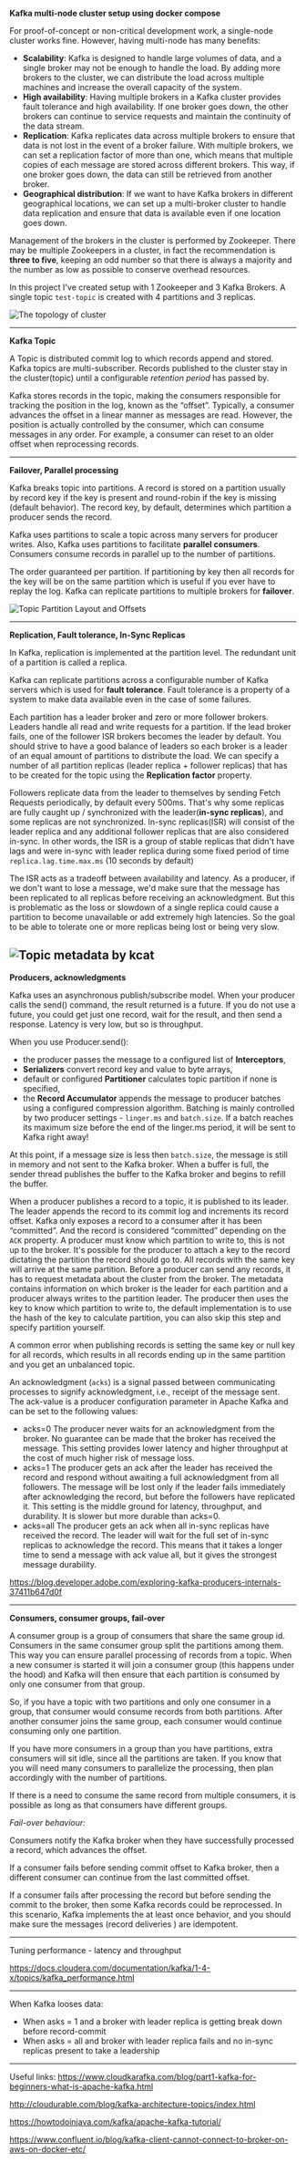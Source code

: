 **Kafka multi-node cluster setup using docker compose**

For proof-of-concept or non-critical development work, a single-node cluster works fine. However, having multi-node has many benefits:

* **Scalability**: Kafka is designed to handle large volumes of data, and a single broker may not be enough to handle the load. By adding more brokers to the cluster, we can distribute the load across multiple machines and increase the overall capacity of the system.
* **High availability**: Having multiple brokers in a Kafka cluster provides fault tolerance and high availability. If one broker goes down, the other brokers can continue to service requests and maintain the continuity of the data stream.
* **Replication**: Kafka replicates data across multiple brokers to ensure that data is not lost in the event of a broker failure. With multiple brokers, we can set a replication factor of more than one, which means that multiple copies of each message are stored across different brokers. This way, if one broker goes down, the data can still be retrieved from another broker.
* **Geographical distribution**: If we want to have Kafka brokers in different geographical locations, we can set up a multi-broker cluster to handle data replication and ensure that data is available even if one location goes down.

Management of the brokers in the cluster is performed by Zookeeper. There may be multiple Zookeepers in a cluster, in fact the recommendation is **three to five**, keeping an odd number so that there is always a majority and the number as low as possible to conserve overhead resources.

In this project I've created setup with 1 Zookeeper and 3 Kafka Brokers. A single topic `test-topic` is created with 4 partitions and 3 replicas.

![The topology of cluster](https://github.com/IhorHorchakov/kafka-multi-node-cluster/blob/main/img/kafka-cluster.png?raw=true)

-----
**Kafka Topic**

A Topic is distributed commit log to which records append and stored. Kafka topics are multi-subscriber. Records published to the cluster stay in the cluster(topic) until a configurable _retention period_ has passed by.

Kafka stores records in the topic, making the consumers responsible for tracking the position in the log, known as the “offset”. Typically, a consumer advances the offset in a linear manner as messages are read. However, the position is actually controlled by the consumer, which can consume messages in any order. For example, a consumer can reset to an older offset when reprocessing records.

-----
**Failover, Parallel processing**

Kafka breaks topic into partitions. A record is stored on a partition usually by record key if the key is present and round-robin if the key is missing (default behavior). The record key, by default, determines which partition a producer sends the record.

Kafka uses partitions to scale a topic across many servers for producer writes. Also, Kafka uses partitions to facilitate **parallel consumers**. Consumers consume records in parallel up to the number of partitions.

The order guaranteed per partition. If partitioning by key then all records for the key will be on the same partition which is useful if you ever have to replay the log. Kafka can replicate partitions to multiple brokers for **failover**.

![Topic Partition Layout and Offsets](https://github.com/IhorHorchakov/kafka-multi-node-cluster/blob/main/img/kafka-topic-partition-layout-offsets.png?raw=true)

-----
**Replication, Fault tolerance, In-Sync Replicas**

In Kafka, replication is implemented at the partition level. The redundant unit of a partition is called a replica. 

Kafka can replicate partitions across a configurable number of Kafka servers which is used for **fault tolerance**. Fault tolerance is a property of a system to make data available even in the case of some failures. 

Each partition has a leader broker and zero or more follower brokers. Leaders handle all read and write requests for a partition.
If the lead broker fails, one of the follower ISR brokers becomes the leader by default. You should strive to have a good balance of leaders so each broker is a leader of an equal amount of partitions to distribute the load.
We can specify a number of all partition replicas (leader replica + follower replicas) that has to be created for the topic using the **Replication factor** property.

Followers replicate data from the leader to themselves by sending Fetch Requests periodically, by default every 500ms. That's why some replicas are fully caught up / synchronized with the leader(**in-sync replicas**), and some replicas are not synchronized. In-sync replicas(ISR) will consist of the leader replica and any additional follower replicas that are also considered in-sync.
In other words, the ISR is a group of stable replicas that didn't have lags and were in-sync with leader replica during some fixed period of time `replica.lag.time.max.ms` (10 seconds by default)

The ISR acts as a tradeoff between availability and latency. As a producer, if we don't want to lose a message, we'd make sure that the message has been replicated to all replicas before receiving an acknowledgment. But this is problematic as the loss or slowdown of a single replica could cause a partition to become unavailable or add extremely high latencies. So the goal to be able to tolerate one or more replicas being lost or being very slow.

![Topic metadata by kcat](https://github.com/IhorHorchakov/kafka-multi-node-cluster/blob/main/img/kafkacat-topic-metadata.png?raw=true)
-----
**Producers, acknowledgments**

Kafka uses an asynchronous publish/subscribe model. When your producer calls the send() command, the result returned is a future. If you do not use a future, you could get just one record, wait for the result, and then send a response. Latency is very low, but so is throughput.

When you use Producer.send():
* the producer passes the message to a configured list of **Interceptors**,
* **Serializers** convert record key and value to byte arrays,
* default or configured **Partitioner** calculates topic partition if none is specified,
* the **Record Accumulator** appends the message to producer batches using a configured compression algorithm. Batching is mainly controlled by two producer settings - `linger.ms` and `batch.size`. If a batch reaches its maximum size before the end of the linger.ms period, it will be sent to Kafka right away!

At this point, if a message size is less then `batch.size`, the message is still in memory and not sent to the Kafka broker. When a buffer is full, the sender thread publishes the buffer to the Kafka broker and begins to refill the buffer.

When a producer publishes a record to a topic, it is published to its leader. The leader appends the record to its commit log and increments its record offset. Kafka only exposes a record to a consumer after it has been “committed”. And the record is considered “committed” depending on the `ACK` property.
A producer must know which partition to write to, this is not up to the broker. It's possible for the producer to attach a key to the record dictating the partition the record should go to. All records with the same key will arrive at the same partition. Before a producer can send any records, it has to request metadata about the cluster from the broker. The metadata contains information on which broker is the leader for each partition and a producer always writes to the partition leader. The producer then uses the key to know which partition to write to, the default implementation is to use the hash of the key to calculate partition, you can also skip this step and specify partition yourself.

A common error when publishing records is setting the same key or null key for all records, which results in all records ending up in the same partition and you get an unbalanced topic.

An acknowledgment (`acks`) is a signal passed between communicating processes to signify acknowledgment, i.e., receipt of the message sent. The ack-value is a producer configuration parameter in Apache Kafka and can be set to the following values:

* acks=0 The producer never waits for an acknowledgment from the broker. No guarantee can be made that the broker has received the message. This setting provides lower latency and higher throughput at the cost of much higher risk of message loss.
* acks=1 The producer gets an ack after the leader has received the record and respond without awaiting a full acknowledgment from all followers. The message will be lost only if the leader fails immediately after acknowledging the record, but before the followers have replicated it. This setting is the middle ground for latency, throughput, and durability. It is slower but more durable than acks=0.
* acks=all The producer gets an ack when all in-sync replicas have received the record. The leader will wait for the full set of in-sync replicas to acknowledge the record. This means that it takes a longer time to send a message with ack value all, but it gives the strongest message durability.

https://blog.developer.adobe.com/exploring-kafka-producers-internals-37411b647d0f

-----
**Consumers, consumer groups, fail-over**

A consumer group is a group of consumers that share the same group id. Consumers in the same consumer group split the partitions among them. This way you can ensure parallel processing of records from a topic.
When a new consumer is started it will join a consumer group (this happens under the hood) and Kafka will then ensure that each partition is consumed by only one consumer from that group.

So, if you have a topic with two partitions and only one consumer in a group, that consumer would consume records from both partitions.
After another consumer joins the same group, each consumer would continue consuming only one partition.

If you have more consumers in a group than you have partitions, extra consumers will sit idle, since all the partitions are taken. If you know that you will need many consumers to parallelize the processing, then plan accordingly with the number of partitions.

If there is a need to consume the same record from multiple consumers, it is possible as long as that consumers have different groups.

_Fail-over behaviour:_

Consumers notify the Kafka broker when they have successfully processed a record, which advances the offset.

If a consumer fails before sending commit offset to Kafka broker, then a different consumer can continue from the last committed offset.

If a consumer fails after processing the record but before sending the commit to the broker, then some Kafka records could be reprocessed. In this scenario, Kafka implements the at least once behavior, and you should make sure the messages (record deliveries ) are idempotent.

-----
Tuning performance - latency and throughput 

https://docs.cloudera.com/documentation/kafka/1-4-x/topics/kafka_performance.html

-----
When Kafka looses data:
* When asks = 1 and a broker with leader replica is getting break down before record-commit
* When asks = all and broker with leader replica fails and no in-sync replicas present to take a leadership

-----
Useful links:
https://www.cloudkarafka.com/blog/part1-kafka-for-beginners-what-is-apache-kafka.html

http://cloudurable.com/blog/kafka-architecture-topics/index.html

https://howtodoinjava.com/kafka/apache-kafka-tutorial/

https://www.confluent.io/blog/kafka-client-cannot-connect-to-broker-on-aws-on-docker-etc/